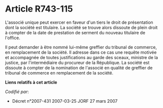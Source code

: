 # Article R743-115

L'associé unique peut exercer en faveur d'un tiers le droit de présentation dont la société est titulaire. La société se
trouve alors dissoute de plein droit à compter de la date de prestation de serment du nouveau titulaire de l'office.

Il peut demander à être nommé lui-même greffier du tribunal de commerce, en remplacement de la société. Il adresse dans ce
cas une requête motivée et accompagnée de toutes justifications au garde des sceaux, ministre de la justice, par
l'intermédiaire du procureur de la République. La société est dissoute à compter de la nomination de l'associé en qualité de
greffier de tribunal de commerce en remplacement de la société.

**Liens relatifs à cet article**

_Codifié par_:

  - Décret n°2007-431 2007-03-25 JORF 27 mars 2007
